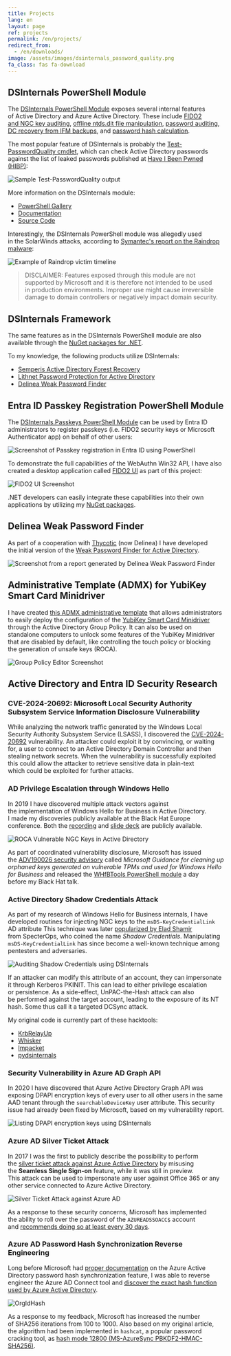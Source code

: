 ```yaml
---
title: Projects
lang: en
layout: page
ref: projects
permalink: /en/projects/
redirect_from:
  - /en/downloads/
image: /assets/images/dsinternals_password_quality.png
fa_class: fas fa-download
---
```


## DSInternals PowerShell Module

The [DSInternals PowerShell Module](https://www.powershellgallery.com/packages/DSInternals) exposes several internal features of&nbsp;Active Directory and&nbsp;Azure Active Directory. These include [FIDO2 and&nbsp;NGC key auditing](https://github.com/MichaelGrafnetter/DSInternals/blob/master/Documentation/PowerShell/Get-AzureADUserEx.md#get-azureaduserex), [offline ntds.dit file manipulation](https://github.com/MichaelGrafnetter/DSInternals/tree/master/Documentation/PowerShell#cmdlets-for-offline-active-directory-operations), [password auditing](https://github.com/MichaelGrafnetter/DSInternals/blob/master/Documentation/PowerShell/Test-PasswordQuality.md#test-passwordquality), [DC recovery from&nbsp;IFM backups](https://github.com/MichaelGrafnetter/DSInternals/blob/master/Documentation/PowerShell/New-ADDBRestoreFromMediaScript.md#new-addbrestorefrommediascript), and&nbsp;[password hash calculation](https://github.com/MichaelGrafnetter/DSInternals/tree/master/Documentation/PowerShell#cmdlets-for-password-hash-calculation).

The most popular feature of&nbsp;DSInternals is&nbsp;probably the&nbsp;[Test-PasswordQuality cmdlet](https://github.com/MichaelGrafnetter/DSInternals/blob/master/Documentation/PowerShell/Test-PasswordQuality.md#test-passwordquality), which&nbsp;can&nbsp;check Active Directory passwords against the&nbsp;list of&nbsp;leaked passwords published at [Have I&nbsp;Been Pwned (HIBP)](https://haveibeenpwned.com/):

![Sample Test-PasswordQuality output](/assets/images/dsinternals_password_quality.png)

More information on the&nbsp;DSInternals module:

- [PowerShell Gallery](https://www.powershellgallery.com/packages/DSInternals)
- [Documentation](https://github.com/MichaelGrafnetter/DSInternals/blob/master/Documentation/PowerShell/Readme.md)
- [Source Code](https://github.com/MichaelGrafnetter/DSInternals)

Interestingly, the&nbsp;DSInternals PowerShell module was allegedly used in&nbsp;the&nbsp;SolarWinds attacks, according to&nbsp;[Symantec's report on the&nbsp;Raindrop malware](https://symantec-enterprise-blogs.security.com/blogs/threat-intelligence/solarwinds-raindrop-malware):

![Example of&nbsp;Raindrop victim timeline](/assets/images/solorigate.webp)

> DISCLAIMER: Features exposed through this&nbsp;module are&nbsp;not supported by&nbsp;Microsoft and&nbsp;it&nbsp;is&nbsp;therefore not intended to&nbsp;be&nbsp;used in&nbsp;production environments. Improper use might cause irreversible damage to&nbsp;domain controllers or&nbsp;negatively impact domain security.

## DSInternals Framework

The same features as&nbsp;in&nbsp;the&nbsp;DSInternals PowerShell module are&nbsp;also available through the
[NuGet packages for&nbsp;.NET](https://www.nuget.org/profiles/DSInternals).

To my knowledge, the&nbsp;following products utilize DSInternals:

- [Semperis Active Directory Forest Recovery](https://www.semperis.com/adf-recovery/)
- [Lithnet Password Protection for&nbsp;Active Directory](https://github.com/lithnet/ad-password-protection)
- [Delinea Weak Password Finder](https://delinea.com/resources/weak-password-finder-tool-active-directory/)

## Entra ID Passkey Registration PowerShell Module

The [DSInternals.Passkeys PowerShell Module](https://www.powershellgallery.com/packages/DSInternals.Passkeys) can be used by Entra ID administrators to register passkeys (i.e. FIDO2 security keys or Microsoft Authenticator app) on behalf of other users:

![Screenshot of Passkey registration in Entra ID using PowerShell](/assets/images/dsinternals-passkeys.png)

To demonstrate the full capabilities of the WebAuthn Win32 API, I have also created a desktop application called [FIDO2 UI](https://github.com/MichaelGrafnetter/webauthn-interop/releases/latest) as part of this project:

![FIDO2 UI Screenshot](/assets/images/fido2-ui.png)

.NET developers can easily integrate these capabilities into their own applications by utilizing my [NuGet packages](https://www.nuget.org/packages?q=DSInternals.Win32.WebAuthn).

## Delinea Weak Password Finder

As part of&nbsp;a&nbsp;cooperation with&nbsp;[Thycotic](https://delinea.com/thycotic/) (now Delinea) I&nbsp;have developed the&nbsp;initial version of&nbsp;the&nbsp;[Weak Password Finder for&nbsp;Active Directory](https://delinea.com/resources/weak-password-finder-tool-active-directory/).

![Screenshot from&nbsp;a&nbsp;report generated by&nbsp;Delinea Weak Password Finder](/assets/images/thycotic_report1.png)

## Administrative Template (ADMX) for&nbsp;YubiKey Smart Card Minidriver

I have created [this ADMX administrative template](https://github.com/MichaelGrafnetter/yubikey-minidriver-admx) that&nbsp;allows administrators to&nbsp;easily deploy the&nbsp;configuration of&nbsp;the&nbsp;[YubiKey Smart Card Minidriver](https://www.yubico.com/products/services-software/download/smart-card-drivers-tools/) through&nbsp;the&nbsp;Active Directory Group Policy. It&nbsp;can&nbsp;also be&nbsp;used on standalone computers to&nbsp;unlock some&nbsp;features of&nbsp;the&nbsp;YubiKey Minidriver that&nbsp;are&nbsp;disabled by&nbsp;default, like controlling the&nbsp;touch policy or&nbsp;blocking the&nbsp;generation of&nbsp;unsafe keys (ROCA).

![Group Policy Editor Screenshot](/assets/images/yubikey-admx.png)

## Active Directory and&nbsp;Entra&nbsp;ID Security Research

### CVE-2024-20692: Microsoft Local Security Authority Subsystem Service Information Disclosure Vulnerability

While analyzing the&nbsp;network traffic generated by&nbsp;the&nbsp;Windows Local Security Authority Subsystem Service (LSASS), I&nbsp;discovered the&nbsp;[CVE-2024-20692](https://msrc.microsoft.com/update-guide/vulnerability/CVE-2024-20692) vulnerability. An&nbsp;attacker could exploit it&nbsp;by&nbsp;convincing, or&nbsp;waiting for, a&nbsp;user to&nbsp;connect to&nbsp;an&nbsp;Active Directory Domain Controller and&nbsp;then stealing network secrets. When&nbsp;the&nbsp;vulnerability is&nbsp;successfully exploited this&nbsp;could allow the&nbsp;attacker to&nbsp;retrieve sensitive data in&nbsp;plain-text which&nbsp;could be&nbsp;exploited for&nbsp;further attacks.

### AD Privilege Escalation through Windows Hello

In 2019 I&nbsp;have discovered multiple attack vectors against the&nbsp;implementation of&nbsp;Windows Hello for&nbsp;Business in&nbsp;Active Directory. I&nbsp;made my discoveries publicly available at the&nbsp;Black Hat Europe conference. Both the&nbsp;[recording](/en/video-black-hat-europe-2019-talk/) and&nbsp;[slide deck](/en/black-hat-europe-2019-slides/) are&nbsp;publicly available.

![ROCA Vulnerable NGC Keys in&nbsp;Active Directory](/assets/images/roca.png)

As part of&nbsp;coordinated vulnerability disclosure, Microsoft has issued the&nbsp;[ADV190026 security advisory](https://msrc.microsoft.com/update-guide/en-US/vulnerability/ADV190026) called *Microsoft Guidance for&nbsp;cleaning up orphaned keys generated on vulnerable TPMs and&nbsp;used for&nbsp;Windows Hello for&nbsp;Business* and&nbsp;released the&nbsp;[WHfBTools PowerShell module](https://support.microsoft.com/en-us/topic/using-whfbtools-powershell-module-for-cleaning-up-orphaned-windows-hello-for-business-keys-779d1f3f-bb2d-c495-0f6b-9aeb940eeafb) a&nbsp;day before&nbsp;my Black Hat talk.

### Active Directory Shadow Credentials Attack

As part of&nbsp;my research of&nbsp;Windows Hello for&nbsp;Business internals, I&nbsp;have developed routines for&nbsp;injecting NGC keys to&nbsp;the&nbsp;`msDS-KeyCredentialLink` AD attribute This&nbsp;technique was later [popularized by&nbsp;Elad Shamir](https://posts.specterops.io/shadow-credentials-abusing-key-trust-account-mapping-for-takeover-8ee1a53566ab) from&nbsp;SpecterOps, who&nbsp;coined the&nbsp;name *Shadow Credentials*. Manipulating `msDS-KeyCredentialLink` has since&nbsp;become a&nbsp;well-known technique among pentesters and&nbsp;adversaries.

![Auditing Shadow Credentials using DSInternals](/assets/images/ngc_audit.png)

If an&nbsp;attacker can&nbsp;modify this&nbsp;attribute of&nbsp;an&nbsp;account, they can&nbsp;impersonate it&nbsp;through Kerberos PKINIT. This&nbsp;can&nbsp;lead to&nbsp;either privilege escalation or&nbsp;persistence. As&nbsp;a&nbsp;side-effect, UnPAC-the-Hash attack can&nbsp;also be&nbsp;performed against the&nbsp;target account, leading to&nbsp;the&nbsp;exposure of&nbsp;its NT hash. Some&nbsp;thus call it&nbsp;a&nbsp;targeted DCSync attack.

My original code is&nbsp;currently part of&nbsp;these hacktools:

- [KrbRelayUp](https://github.com/Dec0ne/KrbRelayUp)
- [Whisker](https://github.com/eladshamir/Whisker)
- [Impacket](https://github.com/SecureAuthCorp/impacket)
- [pydsinternals](https://github.com/p0dalirius/pydsinternals)

### Security Vulnerability in&nbsp;Azure AD Graph API

In 2020 I&nbsp;have discovered that&nbsp;Azure Active Directory Graph API was exposing DPAPI encryption keys of&nbsp;every user to&nbsp;all other users in&nbsp;the&nbsp;same AAD tenant through the&nbsp;`searchableDeviceKey` user attribute. This&nbsp;security issue had already been fixed by&nbsp;Microsoft, based on my vulnerability report.

![Listing DPAPI encryption keys using DSInternals](/assets/images/aad_dpapi.png)

### Azure AD Silver Ticket Attack

In 2017 I&nbsp;was the&nbsp;first to&nbsp;publicly describe the&nbsp;possibility to&nbsp;perform the&nbsp;[silver ticket attack against Azure Active Directory](/en/impersonating-office-365-users-mimikatz/) by&nbsp;misusing the&nbsp;**Seamless Single Sign-on** feature, while&nbsp;it&nbsp;was still in&nbsp;preview. This&nbsp;attack can&nbsp;be&nbsp;used to&nbsp;impersonate any user against Office 365 or&nbsp;any other service connected to&nbsp;Azure Active Directory.

![Silver Ticket Attack against Azure AD](/assets/images/aad_sso3.png)

As a&nbsp;response to&nbsp;these security concerns, Microsoft has implemented the&nbsp;ability to&nbsp;roll over the&nbsp;password of&nbsp;the&nbsp;`AZUREADSSOACC$` account and&nbsp;[recommends doing so&nbsp;at least every 30 days](https://learn.microsoft.com/en-us/azure/active-directory/hybrid/how-to-connect-sso-faq#how-can-i-roll-over-the-kerberos-decryption-key-of-the--azureadsso--computer-account-).

### Azure AD Password Hash Synchronization Reverse Engineering

Long before&nbsp;Microsoft had [proper documentation](https://learn.microsoft.com/en-us/azure/active-directory/hybrid/how-to-connect-password-hash-synchronization#detailed-description-of-how-password-hash-synchronization-works) on the&nbsp;Azure Active Directory password hash synchronization feature, I&nbsp;was able to&nbsp;reverse engineer the&nbsp;Azure AD Connect tool and&nbsp;[discover the&nbsp;exact hash function used by&nbsp;Azure Active Directory](/en/how-azure-active-directory-connect-syncs-passwords/).

![OrgIdHash](/assets/images/ps_orgidhash.png)

As a&nbsp;response to&nbsp;my feedback, Microsoft has increased the&nbsp;number of&nbsp;SHA256 iterations from&nbsp;100 to&nbsp;1000. Also based on my original article, the&nbsp;algorithm had been implemented in&nbsp;`hashcat`, a&nbsp;popular password cracking tool, as&nbsp;[hash mode 12800 (MS-AzureSync PBKDF2-HMAC-SHA256)](https://hashcat.net/wiki/doku.php?id=example_hashes).
